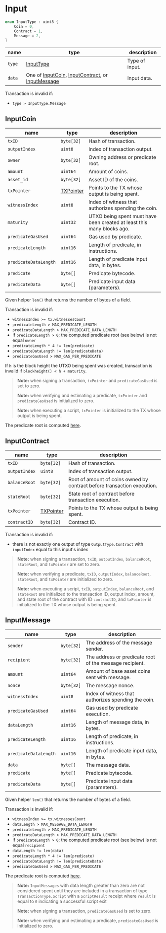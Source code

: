 # Input

```c++
enum InputType : uint8 {
    Coin = 0,
    Contract = 1,
    Message = 2,
}
```

| name   | type                                                                                              | description    |
|--------|---------------------------------------------------------------------------------------------------|----------------|
| `type` | [InputType](#input)                                                                               | Type of input. |
| `data` | One of [InputCoin](#inputcoin), [InputContract](#inputcontract), or [InputMessage](#inputmessage) | Input data.    |

Transaction is invalid if:

- `type > InputType.Message`

## InputCoin

| name                  | type                         | description                                                            |
|-----------------------|------------------------------|------------------------------------------------------------------------|
| `txID`                | `byte[32]`                   | Hash of transaction.                                                   |
| `outputIndex`         | `uint8`                      | Index of transaction output.                                           |
| `owner`               | `byte[32]`                   | Owning address or predicate root.                                      |
| `amount`              | `uint64`                     | Amount of coins.                                                       |
| `asset_id`            | `byte[32]`                   | Asset ID of the coins.                                                 |
| `txPointer`           | [TXPointer](./tx_pointer.md) | Points to the TX whose output is being spent.                          |
| `witnessIndex`        | `uint8`                      | Index of witness that authorizes spending the coin.                    |
| `maturity`            | `uint32`                     | UTXO being spent must have been created at least this many blocks ago. |
| `predicateGasUsed`    | `uint64`                     | Gas used by predicate.                                                 |
| `predicateLength`     | `uint16`                     | Length of predicate, in instructions.                                  |
| `predicateDataLength` | `uint16`                     | Length of predicate input data, in bytes.                              |
| `predicate`           | `byte[]`                     | Predicate bytecode.                                                    |
| `predicateData`       | `byte[]`                     | Predicate input data (parameters).                                     |

Given helper `len()` that returns the number of bytes of a field.

Transaction is invalid if:

- `witnessIndex >= tx.witnessesCount`
- `predicateLength > MAX_PREDICATE_LENGTH`
- `predicateDataLength > MAX_PREDICATE_DATA_LENGTH`
- If `predicateLength > 0`; the computed predicate root (see below) is not equal `owner`
- `predicateLength * 4 != len(predicate)`
- `predicateDataLength != len(predicateData)`
- `predicateGasUsed > MAX_GAS_PER_PREDICATE`

If `h` is the block height the UTXO being spent was created, transaction is invalid if `blockheight() < h + maturity`.

> **Note:** when signing a transaction, `txPointer` and `predicateGasUsed` is set to zero.
>
> **Note:** when verifying and estimating a predicate, `txPointer` and `predicateGasUsed` is initialized to zero.
>
> **Note:** when executing a script, `txPointer`  is initialized to the TX whose output is being spent.

The predicate root is computed [here](../id/predicate.md).

## InputContract

| name          | type                         | description                                                             |
|---------------|------------------------------|-------------------------------------------------------------------------|
| `txID`        | `byte[32]`                   | Hash of transaction.                                                    |
| `outputIndex` | `uint8`                      | Index of transaction output.                                            |
| `balanceRoot` | `byte[32]`                   | Root of amount of coins owned by contract before transaction execution. |
| `stateRoot`   | `byte[32]`                   | State root of contract before transaction execution.                    |
| `txPointer`   | [TXPointer](./tx_pointer.md) | Points to the TX whose output is being spent.                           |
| `contractID`  | `byte[32]`                   | Contract ID.                                                            |

Transaction is invalid if:

- there is not exactly one output of type `OutputType.Contract` with `inputIndex` equal to this input's index

> **Note:** when signing a transaction, `txID`, `outputIndex`, `balanceRoot`, `stateRoot`, and `txPointer` are set to zero.
>
> **Note:** when verifying a predicate, `txID`, `outputIndex`, `balanceRoot`, `stateRoot`, and `txPointer` are initialized to zero.
>
> **Note:** when executing a script, `txID`, `outputIndex`, `balanceRoot`, and `stateRoot` are initialized to the transaction ID, output index, amount, and state root of the contract with ID `contractID`, and `txPointer` is initialized to the TX whose output is being spent.

## InputMessage

| name                  | type       | description                                             |
|-----------------------|------------|---------------------------------------------------------|
| `sender`              | `byte[32]` | The address of the message sender.                      |
| `recipient`           | `byte[32]` | The address or predicate root of the message recipient. |
| `amount`              | `uint64`   | Amount of base asset coins sent with message.           |
| `nonce`               | `byte[32]` | The message nonce.                                      |
| `witnessIndex`        | `uint8`    | Index of witness that authorizes spending the coin.     |
| `predicateGasUsed`    | `uint64`   | Gas used by predicate execution.                        |
| `dataLength`          | `uint16`   | Length of message data, in bytes.                       |
| `predicateLength`     | `uint16`   | Length of predicate, in instructions.                   |
| `predicateDataLength` | `uint16`   | Length of predicate input data, in bytes.               |
| `data`                | `byte[]`   | The message data.                                       |
| `predicate`           | `byte[]`   | Predicate bytecode.                                     |
| `predicateData`       | `byte[]`   | Predicate input data (parameters).                      |

Given helper `len()` that returns the number of bytes of a field.

Transaction is invalid if:

- `witnessIndex >= tx.witnessesCount`
- `dataLength > MAX_MESSAGE_DATA_LENGTH`
- `predicateLength > MAX_PREDICATE_LENGTH`
- `predicateDataLength > MAX_PREDICATE_DATA_LENGTH`
- If `predicateLength > 0`; the computed predicate root (see below) is not equal `recipient`
- `dataLength != len(data)`
- `predicateLength * 4 != len(predicate)`
- `predicateDataLength != len(predicateData)`
- `predicateGasUsed > MAX_GAS_PER_PREDICATE`

The predicate root is computed [here](../id/predicate.md).

> **Note:** `InputMessages` with data length greater than zero are not considered spent until they are included in a transaction of type `TransactionType.Script` with a `ScriptResult` receipt where `result` is equal to `0` indicating a successful script exit
>
> **Note:** when signing a transaction, `predicateGasUsed` is set to zero.
>
> **Note:** when verifying and estimating a predicate, `predicateGasUsed` is initialized to zero.
